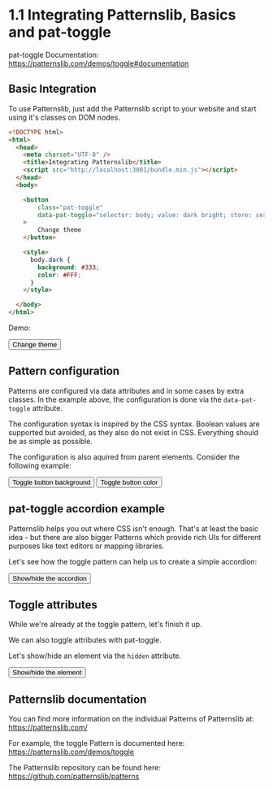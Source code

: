 # 1.1 Integrating Patternslib, Basics and pat-toggle

pat-toggle Documentation: https://patternslib.com/demos/toggle#documentation


## Basic Integration

To use Patternslib, just add the Patternslib script to your website and start using it's classes on DOM nodes.

```html
<!DOCTYPE html>
<html>
  <head>
    <meta charset="UTF-8" />
    <title>Integrating Patternslib</title>
    <script src="http://localhost:3001/bundle.min.js"></script>
  </head>
  <body>

    <button
        class="pat-toggle"
        data-pat-toggle="selector: body; value: dark bright; store: session"
    >
        Change theme
    </button>

    <style>
      body.dark {
        background: #333;
        color: #FFF;
      }
    </style>

  </body>
</html>

```

Demo:

<button
    class="pat-toggle"
    data-pat-toggle="
      selector: body;
      value: dark bright;
      store: session">
  Change theme
</button>

<style>
  body.dark {
    background: #333;
    color: #FFF;
  }
</style>


## Pattern configuration

Patterns are configured via data attributes and in some cases by extra classes.
In the example above, the configuration is done via the ``data-pat-toggle`` attribute.

The configuration syntax is inspired by the CSS syntax.
Boolean values are supported but avoided, as they also do not exist in CSS.
Everything should be as simple as possible.

The configuration is also aquired from parent elements.
Consider the following example:

<div
  class="pat-clone"
  data-pat-clone="
    trigger-behaviour: auto;
    clone-behaviour: escape;
    clone-wrapper: #code-template;
  ">
  <div data-pat-toggle="selector: button.pat-toggle">
    <button class="pat-toggle" data-pat-toggle="value: bg-red default">Toggle button background</button>
    <button class="pat-toggle" data-pat-toggle="value: fg-blue default">Toggle button color</button>
    <style>
      .bg-red { background-color: red; }
      .fg-blue { color: blue; }
    </style>
  </div>
</div>


## pat-toggle accordion example

Patternslib helps you out where CSS isn't enough.
That's at least the basic idea - but there are also bigger Patterns which provide rich UIs for different purposes like text editors or mapping libraries.

Let's see how the toggle pattern can help us to create a simple accordion:


<div
  class="pat-clone"
  data-pat-clone="
    trigger-behaviour: auto;
    clone-behaviour: escape;
    clone-wrapper: #code-template;
  ">
  <div>
    <button class="pat-toggle" data-pat-toggle="selector: #example-1-1--accordion; value: opened closed">Show/hide the accordion</button>
    <section id="example-1-1--accordion" class="closed">
      <img src="https://picsum.photos/400/600" alt="random image from the internet" />
    </section>
    <style>
      .closed {
        height: 0;
        overflow: hidden;
        transition: height 1s;
      }
      .opened {
        height: 600px;
        overflow: hidden;
        transition: height 1s
      }
    </style>
  </div>
</div>


## Toggle attributes

While we're already at the toggle pattern, let's finish it up.

We can also toggle attributes with pat-toggle.

Let's show/hide an element via the ``hidden`` attribute.


<div
  class="pat-clone"
  data-pat-clone="
    trigger-behaviour: auto;
    clone-behaviour: escape;
    clone-wrapper: #code-template;
  ">
  <div>
    <button class="pat-toggle" data-pat-toggle="selector: #example-1-1--show-hide; attribute: hidden">Show/hide the element</button>
    <section id="example-1-1--show-hide" hidden>
      <img src="https://picsum.photos/400/600" alt="random image from the internet" />
    </section>
  </div>
</div>


## Patternslib documentation

You can find more information on the individual Patterns of Patternslib at: https://patternslib.com/

For example, the toggle Pattern is documented here: https://patternslib.com/demos/toggle

The Patternslib repository can be found here: https://github.com/patternslib/patterns

